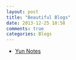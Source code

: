 ```yaml
---
layout: post
title: "Beautiful Blogs"
date: 2013-12-25 10:58
comments: true
categories: Blogs
---
```


<!--more-->

- [Yun Notes](http://blog.yunnotes.net)

